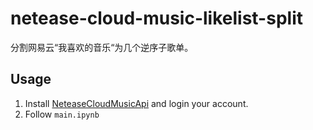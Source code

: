 # netease-cloud-music-likelist-split

分割网易云“我喜欢的音乐“为几个逆序子歌单。 

## Usage

1. Install [NeteaseCloudMusicApi](https://github.com/Binaryify/NeteaseCloudMusicApi) and login your account.
2. Follow `main.ipynb`